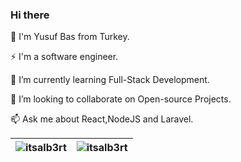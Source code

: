 ### Hi there
👋 I'm Yusuf Bas from Turkey.

⚡ I'm a software engineer.

🤔 I’m currently learning Full-Stack Development.

🔭 I’m looking to collaborate on Open-source Projects.

📫 Ask me about React,NodeJS and Laravel.

| <img src="https://github-readme-stats.vercel.app/api?username=basyusuf&show_icons=true&theme=vue&include_all_commits=true" alt="itsalb3rt" />	| <img src="https://github-readme-stats.vercel.app/api/top-langs/?username=basyusuf&layout=compact&theme=vue&langs_count=10&hide=java,c%2b%2b,html,tsql,shell" alt="itsalb3rt" />	|
|---	                                                                                                                  |---	                                       
